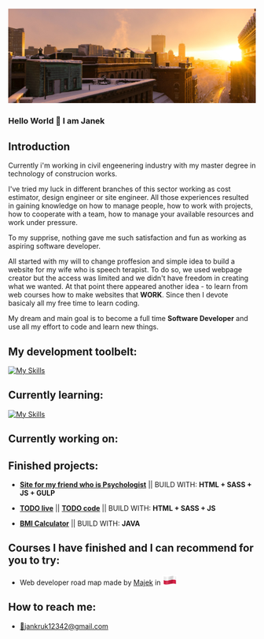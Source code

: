 ![Sunrise](sunrise3.jpg)
### Hello World 👋 I am Janek

## Introduction

Currently i'm working in civil engeenering industry with my master degree in technology of construcion works.

 I've tried my luck in different branches of this sector working as cost estimator, design engineer or site engineer. All those experiences resulted in gaining knowledge on how to manage people, how to work with projects, how to cooperate with a team, how to manage your available resources and work under pressure.
 
To my supprise, nothing gave me such satisfaction and fun as working as aspiring software developer. 

All started with my will to change proffesion and simple idea to build a website for my wife who is speech terapist. To do so, we used webpage creator but the access was limited and we didn't have freedom in creating what we wanted. At that point there appeared another idea - to learn from web courses how to make websites that **WORK**. Since then I devote basicaly all my free time to learn coding.

My dream and main goal is to become a full time **Software Developer** and use all my effort to code and learn new things.


## My development toolbelt:

[![My Skills](https://skillicons.dev/icons?i=js,html,css,bootstrap,sass,git,github,vscode)](https://skillicons.dev)

## Currently learning:

[![My Skills](https://skillicons.dev/icons?i=java)](https://skillicons.dev)

## Currently working on:


## Finished projects:

- [**Site for my friend who is Psychologist**](https://magdalenababiarz-psychologlancut.pl/) || BUILD WITH: **HTML + SASS + JS + GULP**

- [**TODO live**](https://jan-kruk.github.io/Todo-list---frontend-mentor/) || [**TODO code**](https://github.com/JanioKruk/Todo-list---frontend-mentor)  || BUILD WITH: **HTML + SASS + JS**
- [**BMI Calculator**](https://github.com/Jan-Kruk/programBMi)  || BUILD WITH: **JAVA**

## Courses I have finished and I can recommend for you to try:

- Web developer road map made by [Majek](https://mmcschool.pl/) in <img src="poland-flag-waving.png" height="20" alt="Polish Flag">

## How to reach me:

- [:email:](jankruk12342@gmail.com)jankruk12342@gmail.com



<!--
**JanioKruk/JanioKruk** is a ✨ _special_ ✨ repository because its `README.md` (this file) appears on your GitHub profile.

Here are some ideas to get you started:

- 🔭 I’m currently working on ...
- 🌱 I’m currently learning ...
- 👯 I’m looking to collaborate on ...
- 🤔 I’m looking for help with ...
- 💬 Ask me about ...
- 📫 How to reach me: ...
- 😄 Pronouns: ...
- ⚡ Fun fact: ...
-->
